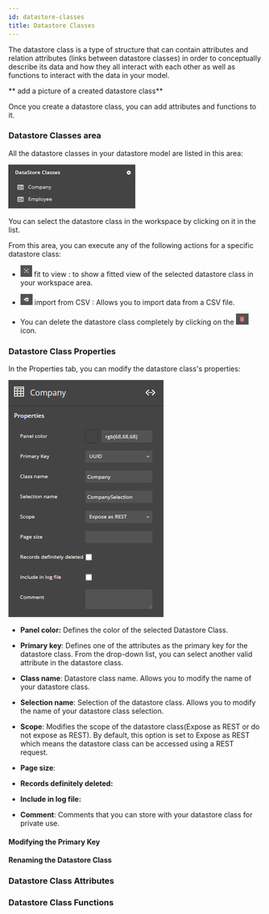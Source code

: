 ```yaml
---
id: datastore-classes
title: Datastore Classes
---
```

The datastore class is a type of structure that can contain attributes
and relation attributes (links between datastore classes) in order to
conceptually describe its data and how they all interact with each other
as well as functions to interact with the data in your model.

\*\* add a picture of a created datastore class\*\*

Once you create a datastore class, you can add attributes and functions
to it.

### Datastore Classes area

All the datastore classes in your datastore model are listed in this
area:

![alt-text](img/datastore-classes-area.png)

You can select the datastore class in the workspace by clicking on it in
the list.

From this area, you can execute any of the following actions for a
specific datastore class:

-   ![alt-text](img/fitview-icon.png) fit to view : to show a fitted view of the selected datastore class in your workspace area.

-   ![alt-text](img/importfromcvs-icon.png) import from CSV : Allows you to import data from a CSV file.

-   You can delete the datastore class completely by clicking on the ![alt-text](img/deletedatastoreclass-icon.png) icon.
### Datastore Class Properties 

In the Properties tab, you can modify the datastore class's properties:

![alt-text](img/datastoreclass-properties.png)

-   **Panel color:** Defines the color of the selected Datastore Class.

-   **Primary key**: Defines one of the attributes as the primary key for the datastore class. From the drop-down list, you can select another valid attribute in the datastore class.

-   **Class name**: Datastore class name. Allows you to modify the name of your datastore class.

-   **Selection name**: Selection of the datastore class. Allows you to modify the name of your datastore class selection.

-   **Scope**: Modifies the scope of the datastore class(Expose as REST or do not expose as REST). By default, this option is set to Expose as REST which means the datastore class can be accessed using a REST request.

-   **Page size**:

-   **Records definitely deleted:**

-   **Include in log file:**

-   **Comment**: Comments that you can store with your datastore class for private use.

#### Modifying the Primary Key 


#### Renaming the Datastore Class 

### Datastore Class Attributes

### Datastore Class Functions

